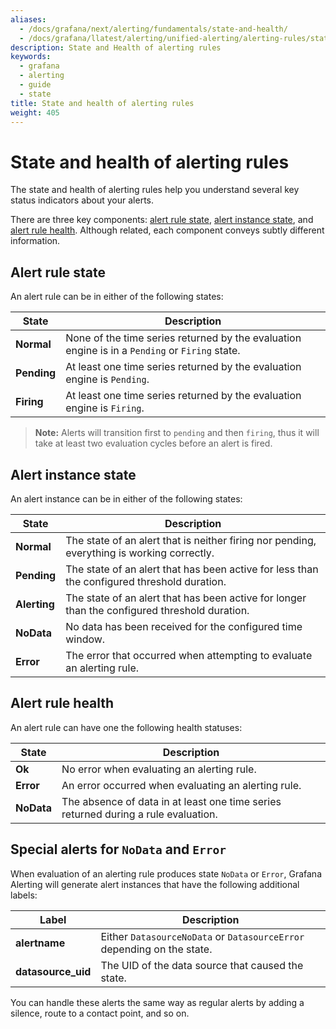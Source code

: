 ```yaml
---
aliases:
  - /docs/grafana/next/alerting/fundamentals/state-and-health/
  - /docs/grafana/llatest/alerting/unified-alerting/alerting-rules/state-and-health/
description: State and Health of alerting rules
keywords:
  - grafana
  - alerting
  - guide
  - state
title: State and health of alerting rules
weight: 405
---
```


# State and health of alerting rules

The state and health of alerting rules help you understand several key status indicators about your alerts.

There are three key components: [alert rule state](#alert-rule-state), [alert instance state](#alert-instance-state), and [alert rule health](#alert-rule-health). Although related, each component conveys subtly different information.

## Alert rule state

An alert rule can be in either of the following states:

| State       | Description                                                                                    |
| ----------- | ---------------------------------------------------------------------------------------------- |
| **Normal**  | None of the time series returned by the evaluation engine is in a `Pending` or `Firing` state. |
| **Pending** | At least one time series returned by the evaluation engine is `Pending`.                       |
| **Firing**  | At least one time series returned by the evaluation engine is `Firing`.                        |

> **Note:** Alerts will transition first to `pending` and then `firing`, thus it will take at least two evaluation cycles before an alert is fired.

## Alert instance state

An alert instance can be in either of the following states:

| State        | Description                                                                                   |
| ------------ | --------------------------------------------------------------------------------------------- |
| **Normal**   | The state of an alert that is neither firing nor pending, everything is working correctly.    |
| **Pending**  | The state of an alert that has been active for less than the configured threshold duration.   |
| **Alerting** | The state of an alert that has been active for longer than the configured threshold duration. |
| **NoData**   | No data has been received for the configured time window.                                     |
| **Error**    | The error that occurred when attempting to evaluate an alerting rule.                         |

## Alert rule health

An alert rule can have one the following health statuses:

| State      | Description                                                                        |
| ---------- | ---------------------------------------------------------------------------------- |
| **Ok**     | No error when evaluating an alerting rule.                                         |
| **Error**  | An error occurred when evaluating an alerting rule.                                |
| **NoData** | The absence of data in at least one time series returned during a rule evaluation. |

## Special alerts for `NoData` and `Error`

When evaluation of an alerting rule produces state `NoData` or `Error`, Grafana Alerting will generate alert instances that have the following additional labels:

| Label              | Description                                                            |
| ------------------ | ---------------------------------------------------------------------- |
| **alertname**      | Either `DatasourceNoData` or `DatasourceError` depending on the state. |
| **datasource_uid** | The UID of the data source that caused the state.                      |

You can handle these alerts the same way as regular alerts by adding a silence, route to a contact point, and so on.
